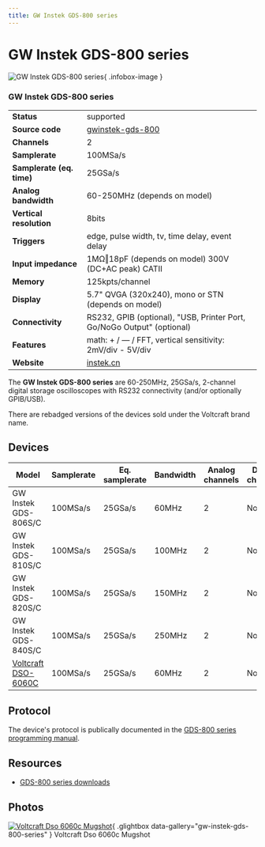```yaml
---
title: GW Instek GDS-800 series
---
```


# GW Instek GDS-800 series

<div class="infobox" markdown>

![GW Instek GDS-800 series](./img/Voltcraft_dso-6060c_mugshot.png){ .infobox-image }

### GW Instek GDS-800 series

| | |
|---|---|
| **Status** | supported |
| **Source code** | [gwinstek-gds-800](https://github.com/OpenTraceLab/OpenTraceCapture/tree/main/src/hardware/gwinstek-gds-800) |
| **Channels** | 2 |
| **Samplerate** | 100MSa/s |
| **Samplerate (eq. time)** | 25GSa/s |
| **Analog bandwidth** | 60-250MHz (depends on model) |
| **Vertical resolution** | 8bits |
| **Triggers** | edge, pulse width, tv, time delay, event delay |
| **Input impedance** | 1MΩ‖18pF (depends on model) 300V (DC+AC peak) CATII |
| **Memory** | 125kpts/channel |
| **Display** | 5.7" QVGA (320x240), mono or STN (depends on model) |
| **Connectivity** | RS232, GPIB (optional), "USB, Printer Port, Go/NoGo Output" (optional) |
| **Features** | math: + / — / FFT, vertical sensitivity: 2mV/div - 5V/div |
| **Website** | [instek.cn](http://www.instek.cn/en/product/productdetail.aspx?pid=3&amp;mid=7&amp;id=51) |

</div>

The **GW Instek GDS-800 series** are 60-250MHz, 25GSa/s, 2-channel digital storage oscilloscopes with RS232 connectivity (and/or optionally GPIB/USB).

There are rebadged versions of the devices sold under the Voltcraft brand name.

## Devices
| Model | Samplerate | Eq. samplerate | Bandwidth | Analog channels | Digital channels |
|---|---|---|---|---|---|
| GW Instek GDS-806S/C | 100MSa/s | 25GSa/s | 60MHz | 2 | None |
| GW Instek GDS-810S/C | 100MSa/s | 25GSa/s | 100MHz | 2 | None |
| GW Instek GDS-820S/C | 100MSa/s | 25GSa/s | 150MHz | 2 | None |
| GW Instek GDS-840S/C | 100MSa/s | 25GSa/s | 250MHz | 2 | None |
| [Voltcraft DSO-6060C](https://sigrok.org/wiki/Voltcraft_DSO-6060C) | 100MSa/s | 25GSa/s | 60MHz | 2 | None |

## Protocol

The device's protocol is publically documented in the [GDS-800 series programming manual](https://www.gwinstek.com/en-GB/products/downloadSeriesDownNew/12213/1059).

## Resources
- [GDS-800 series downloads](http://www.instek.cn/en/download/downloadfilelist.aspx?id=51)

## Photos

<div class="photo-grid" markdown>

[![Voltcraft Dso 6060c Mugshot](./img/Voltcraft_dso-6060c_mugshot.png)](./img/Voltcraft_dso-6060c_mugshot.png "Voltcraft Dso 6060c Mugshot"){ .glightbox data-gallery="gw-instek-gds-800-series" }
<span class="caption">Voltcraft Dso 6060c Mugshot</span>

</div>
